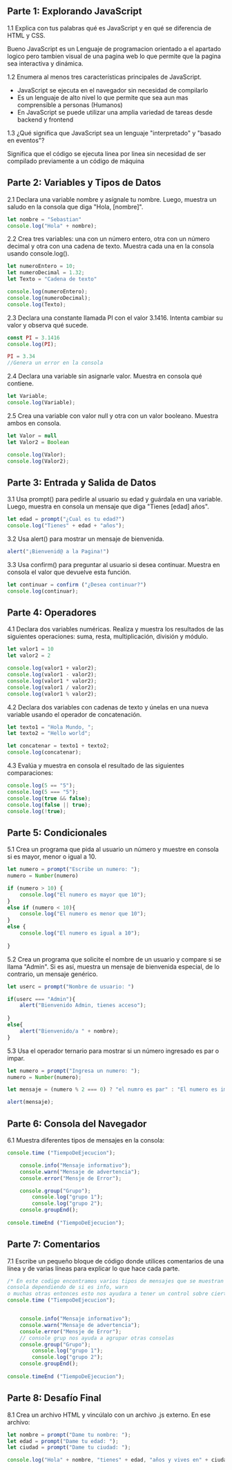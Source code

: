 ## Parte 1: Explorando JavaScript

1.1 Explica con tus palabras qué es JavaScript y en qué se diferencia de HTML y CSS.

Bueno JavaScript es un Lenguaje de programacion orientado a el apartado logico pero tambien visual de una pagina web lo que permite que la pagina sea interactiva y dinámica.

1.2 Enumera al menos tres características principales de JavaScript.

- JavaScript se ejecuta en el navegador sin necesidad de compilarlo
- Es un lenguaje de alto nivel lo que permite que sea aun mas comprensible a personas (Humanos)
- En JavaScript se puede utilizar una amplia variedad de tareas desde backend y frontend

1.3 ¿Qué significa que JavaScript sea un lenguaje "interpretado" y "basado en eventos"?

Significa que el código se ejecuta linea por linea sin necesidad de ser compilado previamente a un código de máquina

## Parte 2: Variables y Tipos de Datos

2.1 Declara una variable nombre y asígnale tu nombre. Luego, muestra un saludo en la consola que diga "Hola, [nombre]".

```js
let nombre = "Sebastian"
console.log("Hola" + nombre);

```

2.2 Crea tres variables: una con un número entero, otra con un número decimal y otra con una cadena de texto. Muestra cada una en la consola usando console.log().

```js
let numeroEntero = 10;
let numeroDecimal = 1.32;
let Texto = "Cadena de texto"

console.log(numeroEntero);
console.log(numeroDecimal);
console.log(Texto);

```

2.3 Declara una constante llamada PI con el valor 3.1416. Intenta cambiar su valor y observa qué sucede.

```js
const PI = 3.1416
console.log(PI);

PI = 3.34
//Genera un error en la consola

```

2.4 Declara una variable sin asignarle valor. Muestra en consola qué contiene.

```js
let Variable;
console.log(Variable);

```

2.5 Crea una variable con valor null y otra con un valor booleano. Muestra ambos en consola.

```js
let Valor = null
let Valor2 = Boolean

console.log(Valor);
console.log(Valor2);

```
## Parte 3: Entrada y Salida de Datos

3.1 Usa prompt() para pedirle al usuario su edad y guárdala en una variable. Luego, muestra en consola un mensaje que diga "Tienes [edad] años".

```js
let edad = prompt("¿Cual es tu edad?")
console.log("Tienes" + edad + "años");

```
3.2 Usa alert() para mostrar un mensaje de bienvenida.

```js
alert("¡Bienvenid@ a la Pagina!")

```

3.3 Usa confirm() para preguntar al usuario si desea continuar. Muestra en consola el valor que devuelve esta función.

```js
let continuar = confirm ("¿Desea continuar?")
console.log(continuar);

```
## Parte 4: Operadores

4.1 Declara dos variables numéricas. Realiza y muestra los resultados de las siguientes operaciones: suma, resta, multiplicación, división y módulo.

```js
let valor1 = 10
let valor2 = 2

console.log(valor1 + valor2);
console.log(valor1 - valor2);
console.log(valor1 * valor2);
console.log(valor1 / valor2);
console.log(valor1 % valor2);
```

4.2 Declara dos variables con cadenas de texto y únelas en una nueva variable usando el operador de concatenación.

```js
let texto1 = "Hola Mundo, ";
let texto2 = "Hello world";

let concatenar = texto1 + texto2;
console.log(concatenar);
```
4.3 Evalúa y muestra en consola el resultado de las siguientes comparaciones:

```js
console.log(5 == "5");
console.log(5 === "5");
console.log(true && false);
console.log(false || true);
console.log(!true);
```

## Parte 5: Condicionales

5.1 Crea un programa que pida al usuario un número y muestre en consola si es mayor, menor o igual a 10.

```js
let numero = prompt("Escribe un numero: ");
numero = Number(numero)

if (numero > 10) {
    console.log("El numero es mayor que 10");
}
else if (numero < 10){
    console.log("El numero es menor que 10");
}
else {
    console.log("El numero es igual a 10");
    
}

```
5.2 Crea un programa que solicite el nombre de un usuario y compare si se llama "Admin". Si es así, muestra un mensaje de bienvenida especial, de lo contrario, un mensaje genérico.

```js
let userc = prompt("Nombre de usuario: ")

if(userc === "Admin"){
    alert("Bienvenido Admin, tienes acceso");
    
}
else{
    alert("Bienvenido/a " + nombre);
}
```
5.3 Usa el operador ternario para mostrar si un número ingresado es par o impar.

```js
let numero = prompt("Ingresa un numero: ");
numero = Number(numero);

let mensaje = (numero % 2 === 0) ? "el numro es par" : "El numero es impar";

alert(mensaje);

```
## Parte 6: Consola del Navegador

6.1 Muestra diferentes tipos de mensajes en la consola:

```js
console.time ("TiempoDeEjecucion");

    console.info("Mensaje informativo");
    console.warn("Mensaje de advertencia");
    console.error("Mensje de Error");

    console.group("Grupo");
        console.log("grupo 1");
        console.log("grupo 2");
    console.groupEnd();
    
console.timeEnd ("TiempoDeEjecucion");

```
## Parte 7: Comentarios

7.1 Escribe un pequeño bloque de código donde utilices comentarios de una línea y de varias líneas para explicar lo que hace cada parte.

```js
/* En este codigo encontramos varios tipos de mensajes que se muestran en 
consola dependiendo de si es info, warn
o muchas otras entonces esto nos ayudara a tener un control sobre ciertas cosas que queremos que haga nuestra pagina*/
console.time ("TiempoDeEjecucion");


    console.info("Mensaje informativo");
    console.warn("Mensaje de advertencia");
    console.error("Mensje de Error");
    // console grup nos ayuda a agrupar otras consolas 
    console.group("Grupo");
        console.log("grupo 1");
        console.log("grupo 2");
    console.groupEnd();
    
console.timeEnd ("TiempoDeEjecucion");
```

## Parte 8: Desafío Final

8.1 Crea un archivo HTML y vincúlalo con un archivo .js externo. En ese archivo:

```js
let nombre = prompt("Dame tu nombre: ");
let edad = prompt("Dame tu edad: ");
let ciudad = prompt("Dame tu ciudad: ");

console.log("Hola" + nombre, "tienes" + edad, "años y vives en" + ciudad);

```
